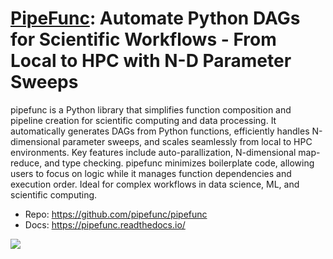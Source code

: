 # [PipeFunc](https://github.com/pipefunc/pipefunc): Automate Python DAGs for Scientific Workflows - From Local to HPC with N-D Parameter Sweeps

pipefunc is a Python library that simplifies function composition and pipeline creation for scientific computing and data processing.
It automatically generates DAGs from Python functions, efficiently handles N-dimensional parameter sweeps, and scales seamlessly from local to HPC environments.
Key features include auto-parallization, N-dimensional map-reduce, and type checking.
pipefunc minimizes boilerplate code, allowing users to focus on logic while it manages function dependencies and execution order.
Ideal for complex workflows in data science, ML, and scientific computing.

- Repo: https://github.com/pipefunc/pipefunc
- Docs: https://pipefunc.readthedocs.io/

![](https://user-images.githubusercontent.com/6897215/253785642-cf2a6941-2ea6-41b0-8225-b3e52e94c4de.png)
